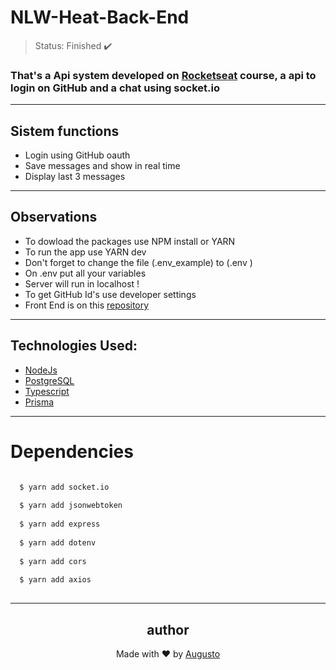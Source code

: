 # NLW-Heat-Back-End

>Status: Finished ✔️

### That's a Api system developed on [Rocketseat](https://www.rocketseat.com.br) course, a api to login on GitHub and a chat using socket.io
---
## Sistem functions 
+ Login using GitHub oauth
+ Save messages and show in real time
+ Display last 3 messages
---
## Observations 
+ To dowload the packages use NPM install or YARN 
+ To run the app use YARN dev
+ Don't forget to change the file (.env_example) to (.env )
+ On .env put all your variables 
+ Server will run in localhost !
+ To get GitHub Id's use developer settings
+ Front End is on this [repository](https://github.com/AugustoBernardes/Nlw-Heat-Front-End)
---
## Technologies Used:

+ [NodeJs](https://nodejs.org/en/)
+ [PostgreSQL](https://www.postgresql.org)
+ [Typescript](https://www.typescriptlang.org/)
+ [Prisma](https://www.prisma.io)

---
# Dependencies
```bash

  $ yarn add socket.io
  
  $ yarn add jsonwebtoken
  
  $ yarn add express
  
  $ yarn add dotenv
  
  $ yarn add cors
  
  $ yarn add axios
  
```
---

<h2 align='center'>author</h2>
<div align='center'>
  Made with ❤️ by <a href="https://github.com/AugustoBernardes">Augusto</a>
</div>


